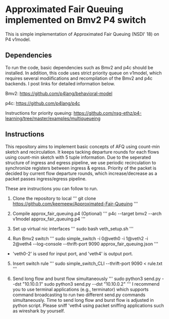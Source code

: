 # Approximated Fair Queuing implemented on Bmv2 P4 switch  

This is simple implementation of Approximated Fair Queuing (NSDI' 18) on P4 v1model. 

## Dependencies

To run the code, basic dependencies such as Bmv2 and p4c should be installed. In addition, this code uses strict priority queue on v1model, which requires several modiifications and recompilation of the Bmv2 and p4c backends. I post links for detailed information below.

Bmv2: https://github.com/p4lang/behavioral-model

p4c: https://github.com/p4lang/p4c

Instructions for priority queuing: https://github.com/nsg-ethz/p4-learning/tree/master/examples/multiqueueing

## Instructions

This repository aims to implement basic concepts of AFQ using count-min sketch and recirculation. It keeps tacking departure rounds for each flows using count-min sketch with 5 tuple information. Due to the seperated structure of ingress and egress pipeline, we use periodic recirculation to synchronize registers between ingress & egress. Priority of the packet is decided by current flow departure rounds, which increase/decrease as a packet passes ingress/egress pipeline.

These are instructions you can follow to run.

1. Clone the repository to local 
'''
git clone https://github.com/keemeew/Approximated-Fair-Queuing
'''

2. Compile approx_fair_queuing.p4 (Optional)
'''
p4c --target bmv2 --arch v1model approx_fair_queuing.p4
'''

3. Set up virtual nic interfaces
'''
sudo bash veth_setup.sh
'''

4. Run Bmv2 switch 
'''
sudo simple_switch -i 0@veth0 -i 1@veth2 -i 2@veth4 --log-console --thrift-port 9090 approx_fair_queuing.json
'''
* 'veth0-2' is used for input port, and 'veth4' is output port.

5. Insert switch rule
'''
sudo simple_switch_CLI --thrift-port 9090 < rule.txt
'''

6. Send long flow and burst flow simultaneously
''' 
sudo python3 send.py --dst "10.10.0.1"
sudo python3 send.py --dst "10.10.0.2"
'''
I recommend you to use terminal applications (e.g., terminator) which supports command broadcasting to run two different send.py commands simultaneously. Time to send long flow and burst flow is adjusted in python script. Please sniff 'veth4 using packet sniffing applications such as wireshark by yourself.